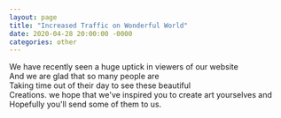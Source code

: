 ```yaml
---
layout: page
title: "Increased Traffic on Wonderful World"
date: 2020-04-28 20:00:00 -0000
categories: other
---
```

We have recently seen a huge uptick in viewers of our website  
And we are glad that so many people are  
Taking time out of their day to see these beautiful  
Creations. we hope that we've inspired you to create art yourselves and  
Hopefully you'll send some of them to us.
